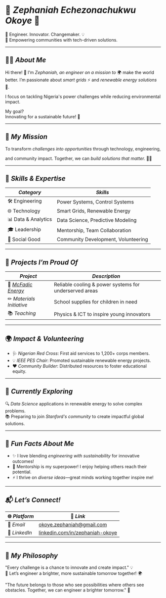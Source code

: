# 🌟 *Zephaniah Echezonachukwu Okoye* 🌟  

🚀 Engineer. Innovator. Changemaker. 💡  
🎯 Empowering communities with tech-driven solutions.  

---

## 🧑‍💻 *About Me*  

Hi there! 👋 I’m *Zephaniah, an engineer on a mission to* 🌍 make the world better.
I’m passionate about *smart grids* ⚡ and *renewable energy solutions* 🌱.

I focus on tackling Nigeria's power challenges while reducing environmental impact.

 My goal?  
Innovating for a sustainable future! 🌟  

---

## 🎯 *My Mission*  

To transform *challenges into opportunities* through technology, engineering,

and community impact. Together, we can *build solutions that matter.* 💪🌈  

---

## 🔧 *Skills & Expertise*  

| *Category*         | *Skills*                                   |  
|-----------------------|---------------------------------------------|  
| 🛠 Engineering       | Power Systems, Control Systems              |  
| 🌐 Technology         | Smart Grids, Renewable Energy              |  
| 📊 Data & Analytics   | Data Science, Predictive Modeling           |  
| 🎓 Leadership         | Mentorship, Team Collaboration              |  
| 🌱 Social Good        | Community Development, Volunteering         |  

---

## 🚀 *Projects I’m Proud Of*  

| *Project*            | *Description*                                     |  
|-----------------------|--------------------------------------------------|  
| 🌟 *[McFadic Energy](https://www.mcfadicenergygroop.com/)*      | Reliable cooling & power systems for underserved areas|  
| ✏ *Materials Initiative*| School supplies for children in need              |
| 📚 *Teaching*            | Physics & ICT to inspire young innovators          |

---

## 🌍 *Impact & Volunteering*

- 🩺 *Nigerian Red Cross*: First aid services to 1,200+ corps members.  
- 💡 *IEEE PES Chair*: Promoted sustainable renewable energy projects.  
- ❤ *Community Builder*: Distributed resources to foster educational equity.  

---

## 🌱 *Currently Exploring*  

🔍 *Data Science* applications in renewable energy to solve complex problems.  
📚 Preparing to join *Stanford's community*
to create impactful global solutions.  

---

## 🎉 *Fun Facts About Me*  

- ✨ I love blending *engineering with sustainability* for innovative outcomes!  
- 🌈 Mentorship is my superpower! I enjoy helping
 others reach their potential.  
- ⚡ I thrive on *diverse ideas*—great minds working together inspire me!  

---

## 📬 *Let’s Connect!*  

| 🌐 *Platform*       | 🔗 *Link*                                 |  
|-----------------------|---------------------------------------------|  
| 📩 *Email*          | [okoye.zephaniah@gmail.com](mailto:okoye.zephaniah@gmail.com)|  
| 💼 *LinkedIn*       | [linkedin.com/in/zephaniah-okoye](https://www.linkedin.com/in/zephaniah-okoye-0b98091a6)        |  

---

## 🌟 *My Philosophy*

"Every challenge is a chance to innovate and create impact." 💡  
🌱 Let’s engineer a brighter, more sustainable tomorrow together! 🌍

"The future belongs to those who see possibilities where others see obstacles.
Together, we can engineer a brighter tomorrow." 🌱
